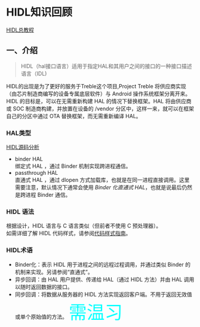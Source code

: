 # HIDL知识回顾
[HIDL总教程](https://source.android.google.cn/devices/architecture/hidl?hl=zh-cn "安卓开发者")
## 一、介绍  
>HIDL（hal接口语言）适用于指定HAL和其用户之间的接口的一种接口描述语言（IDL)  

HIDL的出现是为了更好的服务于Treble这个项目,Project Treble 将供应商实现（由芯片制造商编写的设备专属底层软件）与 Android 操作系统框架分离开来。  
HIDL 的目标是，可以在无需重新构建 HAL 的情况下替换框架。HAL 将由供应商或 SOC 制造商构建，并放置在设备的 /vendor 分区中，这样一来，就可以在框架自己的分区中通过 OTA 替换框架，而无需重新编译 HAL。  

### HAL类型
[HIDL源码分析](https://blog.csdn.net/u010164190/article/details/106477273?ops_request_misc=%257B%2522request%255Fid%2522%253A%2522165828306616781667892282%2522%252C%2522scm%2522%253A%252220140713.130102334.pc%255Fspecialcolumn.%2522%257D&request_id=165828306616781667892282&biz_id=&utm_medium=distribute.pc_search_result.none-task-special_column-2~specialcolumn~first_rank_ecpm_v1~column_rank-3-8693744-null-null.pc_column&utm_term=HIDL&spm=1018.2226.3001.4417 "讲解详细")
- binder HAL  
绑定式 HAL ，通过 Binder 机制实现跨进程通信。
- passthrough HAL  
直通式 HAL ，通过 dlopen 方式加载库，也就是在同一进程直接调用。这里需要注意，默认情况下通常会使用 *Binder 化直通式 HAL*，也就是说最后仍然是跨进程 Binder 通信。

### HIDL 语法
根据设计，HIDL 语言与 C 语言类似（但前者不使用 C 预处理器）。  
如需详细了解 HIDL 代码样式，请参阅[代码样式指南](https://source.android.google.cn/devices/architecture/hidl/code-style?hl=zh-cn)。  

### HIDL术语
- Binder化：表示 HIDL 用于进程之间的远程过程调用，并通过类似 Binder 的机制来实现。另请参阅“直通式”。
- 异步回调：由 HAL 用户提供、传递给 HAL（通过 HIDL 方法）并由 HAL 调用以随时返回数据的接口。
- 同步回调：将数据从服务器的 HIDL 方法实现返回客户端。不用于返回无效值或单个原始值的方法。
<font color=#00ffff size=72>需温习</font>

